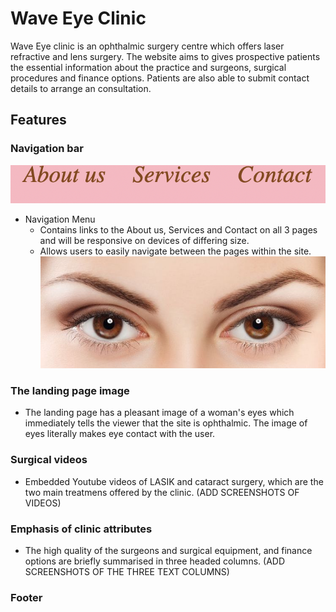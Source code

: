 # Wave Eye Clinic
Wave Eye clinic is an ophthalmic surgery centre which offers laser refractive and lens surgery. The website aims to gives prospective patients the essential information about the practice and surgeons, surgical procedures and finance options. Patients are also able to submit contact details to arrange an consultation.
## Features 
### Navigation bar
![Mockup](assets/doc/nav.png)
* Navigation Menu
    * Contains links to the About us, Services and Contact on all 3 pages and will be responsive on devices of differing size.
    * Allows users to easily navigate between the pages within the site. 
![Mockup](assets/doc/brown-eyes.jpeg)
### The landing page image
* The landing page has a pleasant image of a woman's eyes which immediately tells the viewer that the site is ophthalmic. The image of eyes literally makes eye contact with the user.

### Surgical videos
*  Embedded Youtube videos of LASIK and cataract surgery, which are the two main treatmens offered by the clinic. (ADD SCREENSHOTS OF VIDEOS)

### Emphasis of clinic attributes
* The high quality of the surgeons and surgical equipment, and finance options are briefly summarised in three headed columns. (ADD SCREENSHOTS OF THE THREE TEXT COLUMNS)

### Footer





